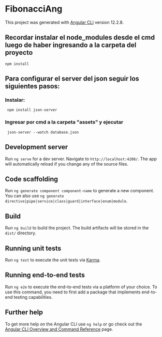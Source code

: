 # FibonacciAng
This project was generated with [Angular CLI](https://github.com/angular/angular-cli) version 12.2.8.


## Recordar instalar el node_modules desde el cmd luego de haber ingresando a la carpeta del proyecto
    npm install


## Para configurar el server del json seguir los siguientes pasos: 
  
  ### Instalar:
     npm install json-server
  ### Ingresar por cmd a la carpeta "assets" y ejecutar
     json-server --watch database.json 


## Development server

Run `ng serve` for a dev server. Navigate to `http://localhost:4200/`. The app will automatically reload if you change any of the source files.

## Code scaffolding

Run `ng generate component component-name` to generate a new component. You can also use `ng generate directive|pipe|service|class|guard|interface|enum|module`.

## Build

Run `ng build` to build the project. The build artifacts will be stored in the `dist/` directory.

## Running unit tests

Run `ng test` to execute the unit tests via [Karma](https://karma-runner.github.io).

## Running end-to-end tests

Run `ng e2e` to execute the end-to-end tests via a platform of your choice. To use this command, you need to first add a package that implements end-to-end testing capabilities.

## Further help

To get more help on the Angular CLI use `ng help` or go check out the [Angular CLI Overview and Command Reference](https://angular.io/cli) page.
